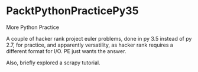 # PacktPythonPracticePy35
More Python Practice

A couple of hacker rank project euler problems,
done in py 3.5 instead of py 2.7, for practice,
and apparently versatility, as hacker rank requires
a different format for I/O.  PE just wants the answer.

Also, briefly explored a scrapy tutorial.
